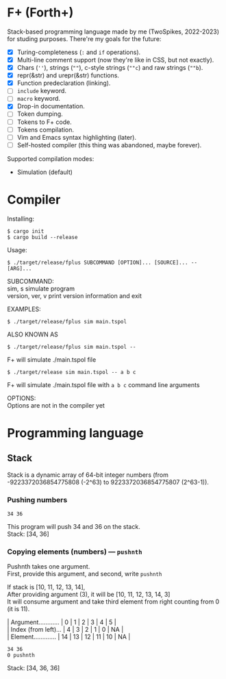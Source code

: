 # F+ (Forth+)

Stack-based programming language made by me (TwoSpikes, 2022-2023) for studing purposes.
There're my goals for the future:
- [x] Turing-completeness (`:` and `if` operations).
- [x] Multi-line comment support (now they're like in CSS, but not exactly).
- [x] Chars (`''`), strings (`""`), c-style strings (`""c`) and raw strings (`""b`).
- [x] repr(&str) and urepr(&str) functions.
- [x] Function predeclaration (linking).
- [ ] `include` keyword.
- [ ] `macro` keyword.
- [x] Drop-in documentation.
- [ ] Token dumping.
- [ ] Tokens to F+ code.
- [ ] Tokens compilation.
- [ ] Vim and Emacs syntax highlighting (later).
- [ ] Self-hosted compiler (this thing was abandoned, maybe forever).

Supported compilation modes:
- Simulation (default)

# Compiler

Installing:
```console
$ cargo init
$ cargo build --release
```

Usage:
```console
$ ./target/release/fplus SUBCOMMAND [OPTION]... [SOURCE]... -- [ARG]...
```

SUBCOMMAND:\
sim, s            simulate program\
version, ver, v   print version information and exit

EXAMPLES:
```console
$ ./target/release/fplus sim main.tspol
```
ALSO KNOWN AS
```console
$ ./target/release/fplus sim main.tspol --
```
F+ will simulate ./main.tspol file


```console
$ ./target/release sim main.tspol -- a b c
```
F+ will simulate ./main.tspol file with `a b c` command line arguments

OPTIONS:\
Options are not in the compiler yet

# Programming language

## Stack

Stack is a dynamic array of 64-bit integer numbers (from -9223372036854775808 (-2^63) to 9223372036854775807 (2^63-1)).

### Pushing numbers

```fplus
34 36
```
This program will push 34 and 36 on the stack.\
Stack: [34, 36]

### Copying elements (numbers) — `pushnth`

Pushnth takes one argument.\
First, provide this argument, and second, write `pushnth`

If stack is [10, 11, 12, 13, 14],\
After providing argument (3), it will be [10, 11, 12, 13, 14, 3]\
It will consume argument and take third element from right counting from 0 (it is 11).

| Argument............ | 0  | 1  | 2  | 3  | 4  | 5  |\
| Index (from left)... | 4  | 3  | 2  | 1  | 0  | NA |\
| Element............. | 14 | 13 | 12 | 11 | 10 | NA |


```
34 36
0 pushnth
```
Stack: [34, 36, 36]
